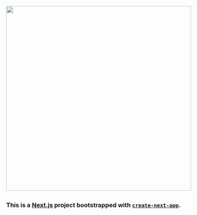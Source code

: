 <a href="https://www.zendcraft.net" target="_blank">
  <img src="https://github.com/user-attachments/assets/3b7436bd-6489-44c2-9489-43a9949801cb" width="500" />
</a>

##

### This is a [Next.js](https://nextjs.org) project bootstrapped with [`create-next-app`](https://nextjs.org/docs/app/api-reference/cli/create-next-app).

